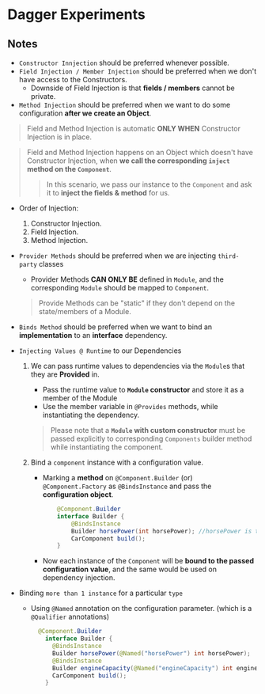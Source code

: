 # Dagger Experiments

## Notes

- `Constructor Innjection` should be preferred whenever possible.
- `Field Injection / Member Injection` should be preferred when we don't have access to the Constructors.
    - Downside of Field Injection is that **fields / members**  cannot be private.
- `Method Injection` should be preferred when we want to do some configuration **after we create an Object**.

> Field and Method Injection is automatic **ONLY WHEN** Constructor Injection is in place.  

> Field and Method Injection happens on an Object which doesn't have Constructor Injection,
> when **we call the corresponding `inject` method on the `Component`**.
>> In this scenario, we pass our instance to the `Component` and ask it to **inject the fields & method** for us.
- Order of Injection:
    1. Constructor Injection.
    2. Field Injection.
    3. Method Injection.
 
- `Provider Methods` should be preferred when we are injecting `third-party` classes
    - Provider Methods **CAN ONLY BE** defined in `Module`, and the corresponding `Module` should be mapped to `Component`.
    > Provide Methods can be "static" if they don't depend on the state/members of a Module.

- `Binds Method` should be preferred when we want to bind an **implementation** to an **interface** dependency.

- `Injecting Values @ Runtime` to our Dependencies
    1. We can pass runtime values to dependencies via the `Module`s that they are **Provided** in.   
        - Pass the runtime value to **`Module` constructor** and store it as a member of the Module
        - Use the member variable in `@Provides` methods, while instantiating the dependency.
        > Please note that a **`Module` with custom constructor** must be passed explicitly to corresponding `Components` builder method
          while instantiating the component.
    
    2. Bind a `component` instance with a configuration value.
        - Marking a **method** on `@Component.Builder` (or) `@Component.Factory` as `@BindsInstance` and pass the **configuration object**.
            ```java
                @Component.Builder
                interface Builder {
                    @BindsInstance
                    Builder horsePower(int horsePower); //horsePower is the configuration object here.
                    CarComponent build();
                }
            ```
        - Now each instance of the `Component` will be **bound to the passed configuration value**, and the same would be used on dependency injection.
        
- Binding `more than 1 instance` for a particular `type`
    - Using `@Named` annotation on the configuration parameter. (which is a `@Qualifier` annotations)
        ```java
          @Component.Builder
            interface Builder {
              @BindsInstance
              Builder horsePower(@Named("horsePower") int horsePower);
              @BindsInstance
              Builder engineCapacity(@Named("engineCapacity") int engineCapacity);
              CarComponent build();    
            }
        ```
